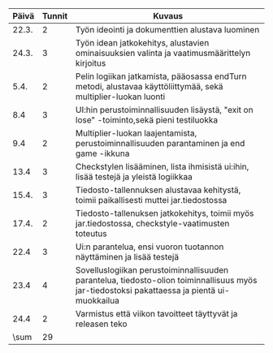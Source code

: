 |Päivä|Tunnit|Kuvaus|
|-|-|-|
|22.3.|2|Työn ideointi ja dokumenttien alustava luominen|
|24.3.|3|Työn idean jatkokehitys, alustavien ominaisuuksien valinta ja vaatimusmäärittelyn kirjoitus|
|5.4.|2|Pelin logiikan jatkamista, pääosassa endTurn metodi, alustavaa käyttöliittymää, sekä multiplier-luokan luonti|
|8.4|3|UI:hin perustoiminnallisuuden lisäystä, "exit on lose" -toiminto,sekä pieni testiluokka|
|9.4|2|Multiplier-luokan laajentamista, perustoiminnallisuuden parantaminen ja end game -ikkuna|
|13.4|3|Checkstylen lisääminen, lista ihmisistä ui:ihin, lisää testejä ja yleistä logiikkaa|
|15.4.|3|Tiedosto-tallennuksen alustavaa kehitystä, toimii paikallisesti muttei jar.tiedostossa|
|17.4.|2|Tiedosto-tallenuksen jatkokehitys, toimii myös jar.tiedostossa, checkstyle-vaatimusten toteutus|
|22.4|3|Ui:n parantelua, ensi vuoron tuotannon näyttäminen ja lisää testejä|
|23.4|4|Sovelluslogiikan perustoiminnallisuuden parantelua, tiedosto-olion toiminnallisuus myös jar-tiedostoksi pakattaessa ja pientä ui-muokkailua|
|24.4|2|Varmistus että viikon tavoitteet täyttyvät ja releasen teko|
|\sum|29|
